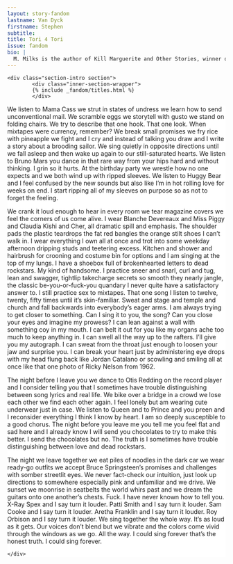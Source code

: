 ```yaml
---
layout: story-fandom
lastname: Van Dyck
firstname: Stephen
subtitle: 
title: Tori 4 Tori
issue: fandom
bio: |
  M. Milks is the author of Kill Marguerite and Other Stories, winner of the 2015 Devil’s Kitchen Reading Award in Fiction and a Lambda Literary Award finalist; as well as three chapbooks, most recently The Feels, an exploration of fan fiction and affect. They are editor of The &NOW Awards 3: The Best Innovative Writing, 2011-2013 and co-editor of Asexualities: Feminist and Queer Perspectives.
---
```


<style>




.story-title {
	position: relative;
    z-index: 10;
}



.section-intro-text {

    background: white;

}



.section-essay p {
    font-size: 2rem;
}

    

</style>


<div class="story-wrapper">

	<div class="section-intro section">
            <div class="inner-section-wrapper">
			{% include _fandom/titles.html %}
            </div>
</div><!-- /section-intro -->
<div class="section-intro-text section">
                <div class="inner-section-wrapper">
    <div class="text-wrapper"><p>We listen to Mama Cass we strut in states of undress we learn how to send unconventional mail. We scramble eggs we storytell with gusto we stand on folding chairs. We try to describe that one hook. That one look. When mixtapes were currency, remember? We break small promises we fry rice with pineapple we fight and I cry and instead of talking you draw and I write a story about a brooding sailor. We sing quietly in opposite directions until we fall asleep and then wake up again to our still-saturated hearts. We listen to Bruno Mars you dance in that rare way from your hips hard and without thinking. I grin so it hurts. At the birthday party we wrestle how no one expects and we both wind up with ripped sleeves. We listen to Huggy Bear and I feel confused by the new sounds but also like I’m in hot rolling love for weeks on end. I start ripping all of my sleeves on purpose so as not to forget the feeling.</p>
<p>We crank it loud enough to hear in every room we tear magazine covers we feel the corners of us come alive. I wear Blanche Devereaux and Miss Piggy and Claudia Kishi and Cher, all dramatic spill and emphasis. The shoulder pads the plastic teardrops the fat red bangles the orange stilt shoes I can’t walk in. I wear everything I own all at once and trot into some weekday afternoon dripping studs and teetering excess. Kitchen and shower and hairbrush for crooning and costume bin for options and I am singing at the top of my lungs. I have a shoebox full of brokenhearted letters to dead rockstars. My kind of handsome. I practice sneer and snarl, curl and tug, lean and swagger, tightlip takecharge secrets so smooth they nearly jangle, the classic be-you-or-fuck-you quandary I never quite have a satisfactory answer to. I still practice sex to mixtapes. That one song I listen to twelve, twenty, fifty times until it’s skin-familiar. Sweat and stage and temple and church and fall backwards into everybody’s eager arms. I am always trying to get closer to something. Can I sing it to you, the song? Can you close your eyes and imagine my prowess? I can lean against a wall with something coy in my mouth. I can belt it out for you like my organs ache too much to keep anything in. I can swell all the way up to the rafters. I’ll give you my autograph. I can sweat from the throat just enough to loosen your jaw and surprise you. I can break your heart just by administering eye drops with my head flung back like Jordan Catalano or scowling and smiling all at once like that one photo of Ricky Nelson from 1962.</p>
<p>The night before I leave you we dance to Otis Redding on the record player and I consider telling you that I sometimes have trouble distinguishing between song lyrics and real life. We bike over a bridge in a crowd we lose each other we find each other again. I feel lonely but am wearing cute underwear just in case. We listen to Queen and to Prince and you preen and I reconsider everything I think I know by heart. I am so deeply susceptible to a good chorus. The night before you leave me you tell me you feel flat and sad here and I already know I will send you chocolates to try to make this better. I send the chocolates but no. The truth is I sometimes have trouble distinguishing between love and dead rockstars.</p>
<p>The night we leave together we eat piles of noodles in the dark car we wear ready-go outfits we accept Bruce Springsteen’s promises and challenges with somber streetlit eyes. We never fact-check our intuition, just look up directions to somewhere especially pink and unfamiliar and we drive. We sunset we moonrise in seatbelts the world whirs past and we dream the guitars onto one another’s chests. Fuck. I have never known how to tell you. X-Ray Spex and I say turn it louder. Patti Smith and I say turn it louder. Sam Cooke and I say turn it louder. Aretha Franklin and I say turn it louder. Roy Orbison and I say turn it louder. We sing together the whole way. It’s as loud as it gets. Our voices don’t blend but we vibrate and the colors come vivid through the windows as we go. All the way. I could sing forever that’s the honest truth. I could sing forever.</p>

</div>

    </div>
</div>


</div><!-- /section-essay -->
</div><!-- end story-wrapper -->